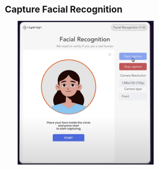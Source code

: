 # Capture Facial Recognition

<figure><img src="../../../.gitbook/assets/image (1) (1).png" alt=""><figcaption></figcaption></figure>
